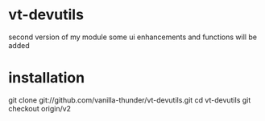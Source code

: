 vt-devutils
===========
second version of my module
some ui enhancements and functions will be added

installation
===========
git clone git://github.com/vanilla-thunder/vt-devutils.git
cd vt-devutils
git checkout origin/v2

<img src="https://ma-be.info/piwik/piwik.php?idsite=2&amp;rec=1&mp;action_name=vt_devutils2" style="border:0" alt="" />
